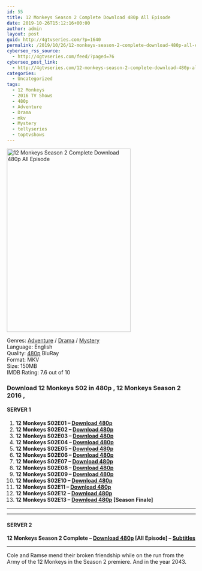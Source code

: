 ```yaml
---
id: 55
title: 12 Monkeys Season 2 Complete Download 480p All Episode
date: 2019-10-26T15:12:16+00:00
author: admin
layout: post
guid: http://4gtvseries.com/?p=1640
permalink: /2019/10/26/12-monkeys-season-2-complete-download-480p-all-episode/
cyberseo_rss_source:
  - http://4gtvseries.com/feed/?paged=76
cyberseo_post_link:
  - http://4gtvseries.com/12-monkeys-season-2-complete-download-480p-all-episode/
categories:
  - Uncategorized
tags:
  - 12 Monkeys
  - 2016 TV Shows
  - 480p
  - Adventure
  - Drama
  - mkv
  - Mystery
  - tellyseries
  - toptvshows
---
```

<img loading="lazy" class="aligncenter" src="https://1.bp.blogspot.com/-gGKXtGD_84Y/XbRgIuWET3I/AAAAAAAAABw/sdMT1j1DbeEfe_z4ebT1THTdNG7IWaKTgCK4BGAYYCw/s1600/12%2BMonkeys%2BSeason%2B2.jpg" alt="12 Monkeys Season 2 Complete Download 480p All Episode" width="330" height="488" />

Genres: <a href="http://4gtvseries.com/tag/adventure/" data-wpel-link="internal">Adventure</a> /&nbsp;<a href="http://4gtvseries.com/tag/drama/" data-wpel-link="internal">Drama</a> / <a href="http://4gtvseries.com/tag/mystery/" data-wpel-link="internal">Mystery</a>  
Language: English  
Quality:&nbsp;<a href="http://4gtvseries.com/tag/480p/" data-wpel-link="internal">480p</a> BluRay  
Format: MKV  
Size: 150MB  
IMDB Rating: 7.6 out of 10

### **Download 12 Monkeys S02 in 480p , 12 Monkeys Season 2 2016 ,&nbsp;**

#### <span><strong>SERVER 1</strong></span>

  1. **12 Monkeys S02E01 – <a href="http://slink.dl480p.xyz/REb1" data-wpel-link="external" target="_blank" rel="nofollow external noopener noreferrer" class="wpel-icon-left"><i class="wpel-icon fa fa-download" aria-hidden="true"></i>Download 480p</a>**
  2. **12 Monkeys S02E02 – <a href="http://slink.dl480p.xyz/e0IJ34" data-wpel-link="external" target="_blank" rel="nofollow external noopener noreferrer" class="wpel-icon-left"><i class="wpel-icon fa fa-download" aria-hidden="true"></i>Download 480p</a>**
  3. **12 Monkeys S02E03 – <a href="http://slink.dl480p.xyz/lMVs" data-wpel-link="external" target="_blank" rel="nofollow external noopener noreferrer" class="wpel-icon-left"><i class="wpel-icon fa fa-download" aria-hidden="true"></i>Download 480p</a>**
  4. **12 Monkeys S02E04 – <a href="http://slink.dl480p.xyz/to2D" data-wpel-link="external" target="_blank" rel="nofollow external noopener noreferrer" class="wpel-icon-left"><i class="wpel-icon fa fa-download" aria-hidden="true"></i>Download 480p</a>**
  5. **12 Monkeys S02E05 – <a href="http://slink.dl480p.xyz/s1xrOX" data-wpel-link="external" target="_blank" rel="nofollow external noopener noreferrer" class="wpel-icon-left"><i class="wpel-icon fa fa-download" aria-hidden="true"></i>Download 480p</a>**
  6. **12 Monkeys S02E06 – <a href="http://slink.dl480p.xyz/ik6jHEQ1" data-wpel-link="external" target="_blank" rel="nofollow external noopener noreferrer" class="wpel-icon-left"><i class="wpel-icon fa fa-download" aria-hidden="true"></i>Download 480p</a>**
  7. **12 Monkeys S02E07 – <a href="http://slink.dl480p.xyz/hgP4tv" data-wpel-link="external" target="_blank" rel="nofollow external noopener noreferrer" class="wpel-icon-left"><i class="wpel-icon fa fa-download" aria-hidden="true"></i>Download 480p</a>**
  8. **12 Monkeys S02E08 – <a href="http://slink.dl480p.xyz/4VJxXqm" data-wpel-link="external" target="_blank" rel="nofollow external noopener noreferrer" class="wpel-icon-left"><i class="wpel-icon fa fa-download" aria-hidden="true"></i>Download 480p</a>**
  9. **12 Monkeys S02E09 – <a href="http://slink.dl480p.xyz/zZRNCu" data-wpel-link="external" target="_blank" rel="nofollow external noopener noreferrer" class="wpel-icon-left"><i class="wpel-icon fa fa-download" aria-hidden="true"></i>Download 480p</a>**
 10. **12 Monkeys S02E10 – <a href="http://slink.dl480p.xyz/gvGy" data-wpel-link="external" target="_blank" rel="nofollow external noopener noreferrer" class="wpel-icon-left"><i class="wpel-icon fa fa-download" aria-hidden="true"></i>Download 480p</a>**
 11. **12 Monkeys S02E11 – <a href="http://slink.dl480p.xyz/kxlkXa" data-wpel-link="external" target="_blank" rel="nofollow external noopener noreferrer" class="wpel-icon-left"><i class="wpel-icon fa fa-download" aria-hidden="true"></i>Download 480p</a>**
 12. **12 Monkeys S02E12 – <a href="http://slink.dl480p.xyz/hWa0oEf" data-wpel-link="external" target="_blank" rel="nofollow external noopener noreferrer" class="wpel-icon-left"><i class="wpel-icon fa fa-download" aria-hidden="true"></i>Download 480p</a>**
 13. **12 Monkeys S02E13 – <a href="http://slink.dl480p.xyz/z2RsPhlh" data-wpel-link="external" target="_blank" rel="nofollow external noopener noreferrer" class="wpel-icon-left"><i class="wpel-icon fa fa-download" aria-hidden="true"></i>Download 480p</a> [Season Finale]**

* * *

* * *

#### <span><strong>SERVER 2</strong></span>

**12 Monkeys Season 2 Complete – <a href="http://dl480p.xyz/1409/" data-wpel-link="external" target="_blank" rel="nofollow external noopener noreferrer" class="wpel-icon-left"><i class="wpel-icon fa fa-download" aria-hidden="true"></i>Download 480p</a> [All Episode] – <a href="https://subscene.com/subtitles/12-monkeys-second-season" data-wpel-link="external" target="_blank" rel="nofollow external noopener noreferrer" class="wpel-icon-left"><i class="wpel-icon fa fa-download" aria-hidden="true"></i>Subtitles</a>**

* * *

Cole and Ramse mend their broken friendship while on the run from the Army of the 12 Monkeys in the Season 2 premiere. And in the year 2043.

<div align="center">
</div>